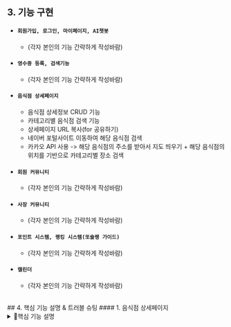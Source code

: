 
## 3. 기능 구현
* #### `회원가입, 로그인, 마이페이지, AI챗봇`
  * (각자 본인의 기능 간략하게 작성바람)
​
* #### `영수증 등록, 검색기능`
  * (각자 본인의 기능 간략하게 작성바람)
​
* #### `음식점 상세페이지`
  * 음식점 상세정보 CRUD 기능
  * 카테고리별 음식점 검색 기능
  * 상세페이지 URL 복사(for 공유하기)
  * 네이버 포털사이트 이동하여 해당 음식점 검색
  * 카카오 API 사용
  	-> 해당 음식점의 주소를 받아서 지도 띄우기 + 해당 음식점의 위치를 기반으로 카테고리별 장소 검색
​
* #### `회원 커뮤니티`
  * (각자 본인의 기능 간략하게 작성바람)
​
* #### `사장 커뮤니티`
  * (각자 본인의 기능 간략하게 작성바람)
​
* #### `포인트 시스템, 랭킹 시스템(또슐랭 가이드)`
  * (각자 본인의 기능 간략하게 작성바람)
​
* #### `캘린더`
  * (각자 본인의 기능 간략하게 작성바람)
​
<br>
​
## 4. 핵심 기능 설명 & 트러블 슈팅
#### 1. 음식점 상세페이지
<details>
  <summary>📌핵심 기능 설명</summary>
	
  ##### `1. 음식점 상세정보 CRUD 기능`
  * 이미지 저장
	* 공공데이터의 데이터들 중, 맛집으로 선정한 음식점들(약 25곳)들의 이미지들을 5개씩 저장하여 resources 아래에 이미지 저장 
  * CRUD 기능
	-> 주소 클릭 jsp -> MzlistMapper -> MzlistController -> MzlistDAO -> 상세페이지 jsp파일
	* MzlistMapper
		* mzlist 테이블에서 landNumAddress가 주어진 값과 일치하는 데이터를 조회, resultType으로 지정된 mzlistVO 클래스에 매핑되어 결과를 반환함.
	* MzlistController
		* MzlistController에서 경로 요청이 들어오면, landNumAddress를 사용하여 데이터를 조회하고 Model 객체를 통해서 View와의 상호작용을 통해 View에 데이터를 제공함.
	* MzlistDAO
		* mzlist에서 landNumAddress를 기준으로 데이터를 조회해서 MzlistVO 객체로 반환하는 메서드 사용하여, landNumAddress에 대한 정보를 가져옴.
	
  * **‼결과‼** 주소를 전달하는 jsp 파일에서 쿼리스트링을 통해 주소를 요청하면 그 주소와 동일한 음식점의 데이터들이 검색되고, 상세페이지 jsp파일에 데이터들이 출력됨.
	![image](https://github.com/choioonseo/myproject1/assets/124110679/ba862026-b288-4f4b-ac10-a463834f2417)


	
	
  ##### `2. 카테고리별 음식점 검색 기능`
  * CRUD 기능
	-> 상세페이지 jsp 파일에서 카테고리별 음식점 이미지 클릭 -> MzlistMapper -> MzlistController -> MzlistDAO -> 카테고리별 음식점 jsp파일
	* MzlistMapper
		* select 문을 사용하여 mzlist 테이블의 모든 열을 조회하는 SQL 쿼리를 정의
	* MzlistController
		* 해당 경로로 요청이 들어오면 메서드가 실행되며, 'food' 파라미터를 받아와 출력하며, dao 객체의 메서드를 호출하여 food를 인자로 전달하고, 그 결과를 list에 저장하고, model에 list를 추가하여 화면에 전달
	* MzlistDAO
		* 메서드를 호출하여 SQL 쿼리를 실행하며, food를 인자로 전달하여 실행 결과를 출력하고 반환.

	
  * **‼결과‼** 카테고리별 음식(한식, 중식, 일식, 분식 등..) 이미지 박스를 클릭하면 해당 음식점 카테고리 페이지로 이동하여 mzlist테이블에 저장되어 있는 해당 카테고리의 음식점들의 상세정보와 이미지들이 출력됨.
	![image](https://github.com/choioonseo/myproject1/assets/124110679/ac925293-ddb8-42da-8d11-6c4c2006f49c)

	
	
	
	
  ##### `3. 상세페이지 URL 복사(for 공유하기)`
	-> 클립보드에 텍스트를 복사하는 기능
  * 전체 흐름: 가상의 'texterea' 생성 -> textarea의 값을 복사할 텍스트로 설정 -> textarea를 DOM에 추가 -> textarea 내용을 선택 -> textarea를 DOM에서 제거 -> 복사 완료 메세지
  * copyToClipboard() 함수 : 매개변수로 복사할 텍스트(text)를 받음
  * 함수 내부에서는 복사할 텍스트를 가상의 <textarea> 엘리먼트에 설정함
  * <textarea> 엘리먼트를 동적으로 생성하고 현재 페이지의 URL을 할당하며, URL은 window.location.href로 가져옴
  * 복사할 텍스트를 <textarea>에 설정한 후, 해당 <textarea>를 DOM에 추가함
  * <textarea> 내용을 선택하고, document.execCommand('copy')를 호출하여 선택한 내용을 클립보드로 복사함
  * 마지막으로, <textarea>를 DOM에서 제거함
  * 복사 완료 메시지를 alert 함수를 통해 사용자에게 표시됨
	
	
  * **‼결과‼** URL 복사(공유하기) 버튼을 클릭하면 'URL이 클립보드에 복사되었습니다' 라는 문구의 alert가 뜨며, 'copyToClipboard()' 함수를 호출하여 텍스트를 클립보드로 복사
	![image](https://github.com/choioonseo/myproject1/assets/124110679/a3b2de6d-bc43-4c5f-9f58-0cb4c2f3d894)

	
	
	
	
	
	
 ##### `4. 네이버 포털사이트 이동하여 해당 음식점 검색`
 	 -> location.href를 사용하여 생성된 URL로 페이지를 이동해서 사용자가 해당 음식점의 'landAddress'와 동일한 주소에 해당하는 네이버지도 URL로 이동할 수 있도록 함.
  * 함수 생성
	* searchOnNaverMaps() -> URL을 생성하고 페이지를 이동하는 역할을 하기 위함.
	* encodeURIComponent() -> name, landAddress, roadAddress를 URL 인코딩하기 위함.
  * 변수 설정
	* 'naverMapsURL' 변수를 생성해서 네이버 지도 URL을 할당
		if) 'landAddress'!= null 이면 해당 주소를 추가로 전달
		if) 'roadAddress'!= null 이면 해당 주소를 추가로 전달
	
  * location.href
	* JavaScript에서 현재 문서의 URL을 나타내는 속성인 location.href를 사용하여 생성된 URL로 페이지 이동

	
  * **‼결과‼** 네이버 포털사이트로 이동하는 버튼을 클릭하면 해당 음식점의 정보와 주소를 URL에 인코딩하여 네이버 지도 페이지로 이동
	![image](https://github.com/choioonseo/myproject1/assets/124110679/104534d8-a928-480b-8e88-f86d7fd0c317)

	
	
	
 ##### `5. 카카오 API 사용'
 -> 해당 음식점의 주소를 받아서 지도 띄우기 + 해당 음식점의 위치를 기반으로 카테고리별 장소 검색
   * 카카오 API 코드 분석
	* 해당 음식점의 주소를 받아서 지도 띄우기
		* address 변수를 선언하고, 해당 주소 변수를 초기화
		* 주소값이 존재한다면 해당 변수 값을 할당하고, 값이 존재하지 않으면 빈 문자열로 설정
		* geocoder.addressSearch() 함수를 통해 주소를 좌표로 변환하여 검색
			* address에는 변환할 주소가 전달되고, 콜백 함수 내부에서 변환 결과를 처리
	
	
	* 해당 음식점의 위치를 기반으로 카테고리별 장소 검색
		* API 코드 사용
	
	
	
   * **‼결과‼** 상세정보페이지에 해당하는 음식점이 지도 위에 마커로 표시되며, 좌상단의 카테고리별 장소를 클릭하면 장소들이 마커 기준으로 근처에 있는 해당 장소들의 마커가 띄워지고, 마커를 클릭했을 때 카카오맵으로 이동됨.
	![image](https://github.com/choioonseo/myproject1/assets/124110679/b01a27ee-9d37-4d85-885b-acce8e4bfdb6)

	
</details>

	
	
	
<details>
  <summary>⚽트러블 슈팅</summary>
​
<br>
	
  ##### `1. 일련의 규칙을 가진 이미지 출력 방법`
	** 문제상황: 카테고리별 음식점 검색 기능 구현 중, 각 음식점에 알맞은 이미지들이 출력되어야 하는데 동일한 음식점의 이미지들이 출력
	 -> 여러 이미지들을 DB에 저장하는 방식에 대한 고민 
	 -> **!!이미지를 DB에 저장할 때 일련의 규칙을 정해서 이미지 저장 -> 일련의 규칙대로 이미지들을 분리하는 작업을 통해 해당 음식점들에 이미지 분배!!**
	 -> mzlist테이블 중, 이미지 칼럼의 한 데이터 값에 여러 이미지 경로들을 저장해서, mapper파일을 통해 해당 mzlist테이블의 row를 읽을 때 그 음식점에 해당하는 이미지들이 모두 읽히도록 함.

  * 첫 번째 시도 : 문자열을 특정 구분자를 기준으로 나누어 배열로 반환해주는 split 합수 사용 -> ❌비정상작동
	
  * 두 번째 시도 : 두 클래스를 하나의 클래스로 구현해도 될 것 같다는 생각에 JoinCkValidator클래스를 만들어 코드를 합친 후 바인딩할 객체가 하나이기 때문에 setValidator() 메서드로 변경 -> ❌비정상작동
    * 하고자 했던 바인딩을 통한 유효성 검사는 잘 되었지만, 잘 되던 데이터 형식 유효성 검사가 작동하지 않았다.
  * 세 번째 시도 : 객체가 하나이지만 혹시나 하는 마음에 addValidators() 메서드로 다시 변경 -> ⭕정상작동!

	

	
	<details>
	 * 일련의 규칙을 가진 이미지 출력 방법은 여러가지가 있다. 
	 첫 번째로 시도해 본 방법인 split함수를 사용하는 과정에서 오류가 생겨서 다른 방식을 채택했지만, split함수로도 충분히 구현할 수 있었다는 것을 뒤늦게 깨달았다. 
	split 함수사용할 때의 주의점 중에서 이미지 경로들을 포함한 문자열에 공백이 포함되어 있는 경우, split 함수가 공백도 구분자로 인식하여 분리한다는 특징이 있었고, 이로 인한 오류였다는 것을 깨달았다.
	split 함수에 대한 개념이해가 부족했었고, 함수를 사용할 때 개념과 특징을 잘 파악하고 사용한다면 오류를 잡는 데에 걸리는 시간을 단축할 수 있겠다는 생각을 하게 되었다. 하지만 첫 번째 시도에서 막히는 부분에 대해서 오랜 시간을 붙잡지 않고 또 다른 방법을 떠올려서 코드를 작성했다는 부분에 있어서 의의가 있다.
	  </div>
	</details>
	
	
 ##### `2. Null Point Exception`
	** 문제상황**: 메인페이지의 지도 위의 마커를 클릭했을 때 나의 상세페이지로 넘어오도록 구현하는 과정에서, no값이 아닌 landNumAddress를 기준으로 CRUD 기능이 수행되도록 변경하는 과정에서  Null Point Exception 발생
	
  * 첫 번째 시도 : no -> landNumAddress로 바꾸는 작업이 mzlistMapper, mzlistController, mzlistDAO에도 모두 알맞게 반영이 되었는지 확인 -> ⭕모두 반영됨!
  * 두 번째 시도 : controller 부분에서 값을 전달받을 때 system.out.println(vo)로 값을 출력해보면서 값이 유실된 지점을 체크 ->  landNumAddress와 model값이 전달될 때 값 전달⭕! dao.one()메서드가 null!!❌값을 반환
  * 세 번째 시도 : dao의 one 메서드가 올바르게 작성이 되었는지 확인 -> ⭕정상작동!
  * 네 번째 시도 : jsp파일에서 landNumAddress 파라미터를 정확하게 전달하고 있는지 확인 -> jsp에서 주소값을 입력하는 형식에 오류 발견 (' '로 인해 landNumAddress을 문자열로 인식)
  * 다섯 번째 시도 : jsp에서 주소값을 입력하는 형식 수정 -> ⭕정상작동!
<details>
	
  <summary>👉코드확인</summary>

	  <div markdown="1">    

  ```java
	'''
	  //비정상 작동 코드
	 if (${'vo.landNumAddress'} || '${vo.roadNameAddress}') {  
	  geocoder.addressSearch(address, function(result, status) {

	  
	  //정상 작동 코드
	  
	if ('${vo.landNumAddress}' || '${vo.roadNameAddress}') {  
	geocoder.addressSearch(address, function(result, status) {

  ```

</details>
</details>

	
 
	

